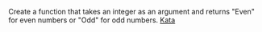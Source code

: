 Create a function that takes an integer as an argument and returns "Even" for even numbers or "Odd" for odd numbers.
[Kata](https://www.codewars.com/kata/53da3dbb4a5168369a0000fe)
